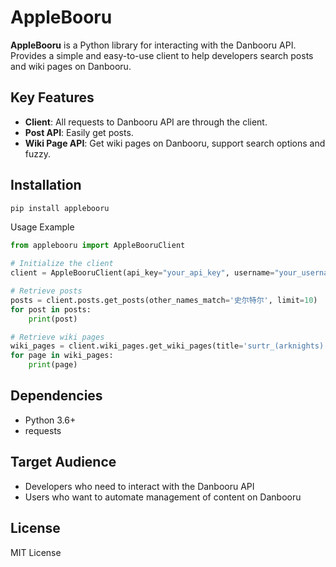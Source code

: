 # AppleBooru

**AppleBooru** is a Python library for interacting with the Danbooru API. 
Provides a simple and easy-to-use client to help developers search posts and wiki pages on Danbooru.

## Key Features

- **Client**: All requests to Danbooru API are through the client.
- **Post API**: Easily get posts.
- **Wiki Page API**: Get wiki pages on Danbooru, support search options and fuzzy.

## Installation

```bash
pip install applebooru
```
Usage Example
```python
from applebooru import AppleBooruClient

# Initialize the client
client = AppleBooruClient(api_key="your_api_key", username="your_username")

# Retrieve posts
posts = client.posts.get_posts(other_names_match='史尔特尔', limit=10)
for post in posts:
    print(post)

# Retrieve wiki pages
wiki_pages = client.wiki_pages.get_wiki_pages(title='surtr_(arknights)', only=['id', 'title'], limit=5)
for page in wiki_pages:
    print(page)
```
## Dependencies
+ Python 3.6+
+ requests

## Target Audience
+ Developers who need to interact with the Danbooru API
+ Users who want to automate management of content on Danbooru

## License
MIT License
